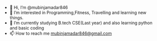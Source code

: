 - 👋 Hi, I’m @mubinjamadar846
- 👀 I’m interested in Programming,Fitness, Travelling and learning new things.
- 🌱 I’m currently studying B.tech CSE(Last year) and also learning python and basic coding
- 📫 How to reach me mubinjamadar846@gmail.com

<!---
mubinjamadar846/mubinjamadar846 is a ✨ special ✨ repository because its `README.md` (this file) appears on your GitHub profile.
You can click the Preview link to take a look at your changes.
--->
